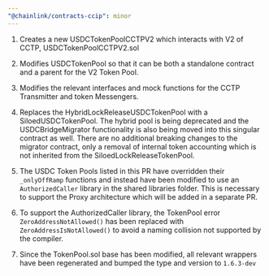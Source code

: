 ```yaml
---
"@chainlink/contracts-ccip": minor
---
```


1. Creates a new USDCTokenPoolCCTPV2 which interacts with V2 of CCTP, USDCTokenPoolCCTPV2.sol

2. Modifies USDCTokenPool so that it can be both a standalone contract and a parent for the V2 Token Pool.

3. Modifies the relevant interfaces and mock functions for the CCTP Transmitter and token Messengers.

4. Replaces the HybridLockReleaseUSDCTokenPool with a SiloedUSDCTokenPool. The hybrid pool is being deprecated and the USDCBridgeMigrator functionality is also being moved into this singular contract as well. There are no additional breaking changes to the migrator contract,
only a removal of internal token accounting which is not inherited from the SiloedLockReleaseTokenPool.

5. The USDC Token Pools listed in this PR have overridden their `_onlyOffRamp` functions and instead have been modified to use an `AuthorizedCaller` library in the shared libraries folder. This is necessary to support the Proxy architecture which will be added in a separate PR.

6. To support the AuthorizedCaller library, the TokenPool error `ZeroAddressNotAllowed()` has been replaced with `ZeroAddressIsNotAllowed()` to avoid a naming collision not supported by the compiler.

7. Since the TokenPool.sol base has been modified, all relevant wrappers have been regenerated and bumped the type and version
to `1.6.3-dev`
